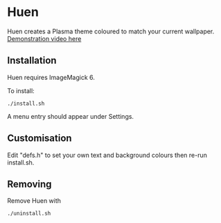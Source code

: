 # Huen
Huen creates a Plasma theme coloured to match your current wallpaper. [Demonstration video here](https://youtu.be/xvJ1-V_WJpM "YouTube") 

## Installation
Huen requires ImageMagick 6.  

To install:

``` 
./install.sh
```

A menu entry should appear under Settings.

## Customisation
Edit "defs.h" to set your own text and background colours then re-run install.sh.

## Removing
Remove Huen with
```
./uninstall.sh
```
